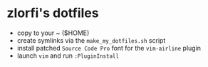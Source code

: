zlorfi's dotfiles
=================

* copy to your ~ ($HOME)
* create symlinks via the `make_my_dotfiles.sh` script
* install patched `Source Code Pro` font for the `vim-airline` plugin
* launch `vim` and run `:PluginInstall`
